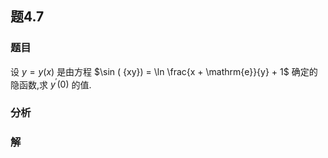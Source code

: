 ## 题4.7
### 题目
设 $y = y( x)$ 是由方程 $\sin ( {xy})  = \ln \frac{x + \mathrm{e}}{y} + 1$ 确定的隐函数,求 ${y}^{\prime }( 0)$ 的值.
### 分析

### 解